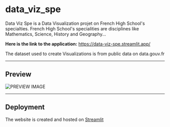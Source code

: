 # data_viz_spe
Data Viz Spe is a Data Visualization projet on French High School's specialties. French High School's specialities are disciplines like Mathematics, Science, History and Geography...

**Here is the link to the application:** https://data-viz-spe.streamlit.app/

The dataset used to create Visualizations is from public data on data.gouv.fr

---
## Preview

![PREVIEW IMAGE](https://i.ibb.co/6JMh9Kc/data-viz-spe.png)

---
## Deployment
The website is created and hosted on [Streamlit](https://streamlit.io/)
